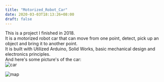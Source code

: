 ```yaml
---
title: "Motorized_Robot_Car"
date: 2020-03-03T18:13:26+08:00
draft: false
---
```

This is a project I finished in 2018.  
It is a motorized robot car that can move from one point, detect, pick up an object and bring it to another point.  
It is built with Utilized Arduino, Solid Works, basic mechanical design and electronics principles.  
And here's some picture's of the car:  
![car](/images/Project_img/car.jpg)  
  
![map](/images/Project_img/map.jpg)  
